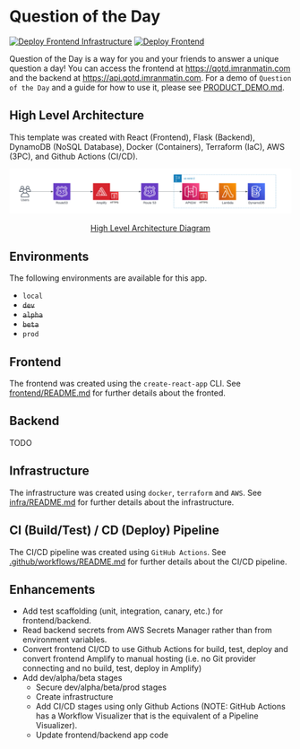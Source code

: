 # Question of the Day

[![Deploy Frontend Infrastructure](https://github.com/imranmatin23/question-of-the-day/actions/workflows/deploy_frontend_infra.yml/badge.svg)](https://github.com/imranmatin23/question-of-the-day/actions/workflows/deploy_frontend_infra.yml) [![Deploy Frontend](https://github.com/imranmatin23/question-of-the-day/actions/workflows/deploy_frontend.yml/badge.svg)](https://github.com/imranmatin23/question-of-the-day/actions/workflows/deploy_frontend.yml)

Question of the Day is a way for you and your friends to answer a unique question a day! You can access the frontend at https://qotd.imranmatin.com and the backend at https://api.qotd.imranmatin.com. For a demo of `Question of the Day` and a guide for how to use it, please see [PRODUCT_DEMO.md](PRODUCT_DEMO.md).

## High Level Architecture

This template was created with React (Frontend), Flask (Backend), DynamoDB (NoSQL Database), Docker (Containers), Terraform (IaC), AWS (3PC), and Github Actions (CI/CD).

![High Level Architecture](images/high-level-architecture.png)

<div style="text-align:center">
  <a href="https://lucid.app/lucidchart/5a757463-c7b5-4d6b-b4eb-70c748055654/edit?viewport_loc=-333%2C-111%2C1906%2C1021%2C0_0&invitationId=inv_39771eda-0235-4904-9bfd-5d9309e4dc12">High Level Architecture Diagram</a>
</div>

## Environments

The following environments are available for this app.

- `local`
- ~~`dev`~~
- ~~`alpha`~~
- ~~`beta`~~
- `prod`

## Frontend

The frontend was created using the `create-react-app` CLI. See [frontend/README.md](frontend/README.md) for further details about the fronted.

## Backend

TODO

## Infrastructure

The infrastructure was created using `docker`, `terraform` and `AWS`. See [infra/README.md](infra/README.md) for further details about the infrastructure.

## CI (Build/Test) / CD (Deploy) Pipeline

The CI/CD pipeline was created using `GitHub Actions`. See [.github/workflows/README.md](.github/workflows/README.md) for further details about the CI/CD pipeline.

## Enhancements

- Add test scaffolding (unit, integration, canary, etc.) for frontend/backend.
- Read backend secrets from AWS Secrets Manager rather than from environment variables.
- Convert frontend CI/CD to use Github Actions for build, test, deploy and convert frontend Amplify to manual hosting (i.e. no Git provider connecting and no build, test, deploy in Amplify)
- Add dev/alpha/beta stages
  - Secure dev/alpha/beta/prod stages
  - Create infrastructure
  - Add CI/CD stages using only Github Actions (NOTE: GitHub Actions has a Workflow Visualizer that is the equivalent of a Pipeline Visualizer).
  - Update frontend/backend app code
